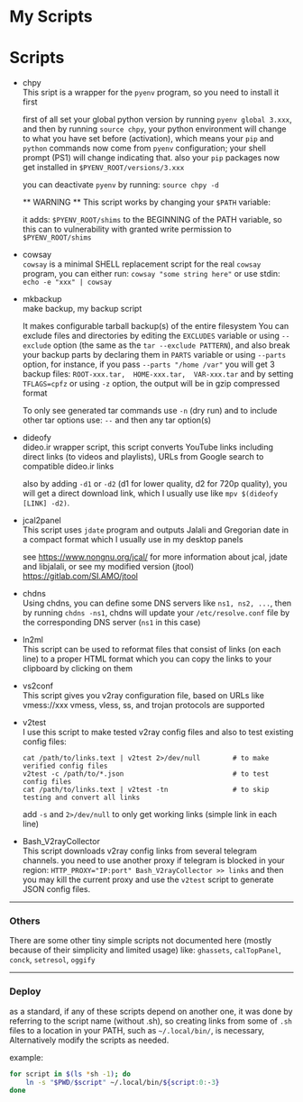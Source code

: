 # My Scripts

# Scripts

* chpy  
  This sript is a wrapper for the `pyenv` program, so you need to install it first

  first of all set your global python version by running `pyenv global 3.xxx`,
  and then by running `source chpy`, your python environment will change
  to what you have set before (activation), which means
  your `pip` and `python` commands now come from `pyenv` configuration;
  your shell prompt (PS1) will change indicating that.
  also your `pip` packages now get installed in `$PYENV_ROOT/versions/3.xxx`

  you can deactivate `pyenv` by running: `source chpy -d`

  ** WARNING ** This script works by changing your `$PATH` variable:

    it adds: `$PYENV_ROOT/shims` to the BEGINNING of the PATH variable,
    so this can to vulnerability with granted write permission to `$PYENV_ROOT/shims`


* cowsay  
  `cowsay` is a minimal SHELL replacement script for the real `cowsay` program,
  you can either run: `cowsay "some string here"` or use stdin: `echo -e "xxx" | cowsay`


* mkbackup  
  make backup, my backup script

  It makes configurable tarball backup(s) of the entire filesystem
  You can exclude files and directories by editing the `EXCLUDES` variable 
  or using `--exclude` option (the same as the `tar --exclude PATTERN`),
  and also break your backup parts by declaring them in `PARTS` variable or using `--parts` option,
  for instance, if you pass `--parts "/home /var"` you will get 3 backup files: 
  `ROOT-xxx.tar,  HOME-xxx.tar,  VAR-xxx.tar` and
  by setting `TFLAGS=cpfz` or using `-z` option, the output will be in gzip compressed format

  To only see generated tar commands use `-n` (dry run)
  and to include other tar options use: `--` and then any tar option(s)


* dideofy  
  dideo.ir wrapper script, this script converts YouTube links including
  direct links (to videos and playlists), URLs from Google search to compatible dideo.ir links


  also by adding `-d1` or `-d2` (d1 for lower quality, d2 for 720p quality), you will get a direct download link, which I usually use like `mpv $(dideofy [LINK] -d2)`.
  
* jcal2panel  
  This script uses `jdate` program and outputs Jalali and Gregorian date
  in a compact format which I usually use in my desktop panels

  see <https://www.nongnu.org/jcal/> for more information about jcal, jdate and libjalali,
  or see my modified version (jtool) <https://gitlab.com/SI.AMO/jtool>


* chdns  
  Using chdns, you can define some DNS servers like `ns1, ns2, ...`,
  then by running `chdns -ns1`, chdns will update your `/etc/resolve.conf` file
  by the corresponding DNS server (`ns1` in this case)


* ln2ml  
  This script can be used to reformat files that consist of links (on each line)
  to a proper HTML format which you can copy the links to your clipboard
  by clicking on them


* vs2conf  
  This script gives you v2ray configuration file, based on URLs like vmess://xxx
  vmess, vless, ss, and trojan protocols are supported


* v2test  
  I use this script to make tested v2ray config files and also to test existing config files:
  ```{bash}
  cat /path/to/links.text | v2test 2>/dev/null        # to make verified config files
  v2test -c /path/to/*.json                           # to test config files
  cat /path/to/links.text | v2test -tn                # to skip testing and convert all links
  ```
  add `-s` and `2>/dev/null` to only get working links (simple link in each line)


* Bash_V2rayCollector  
  This script downloads v2ray config links from several telegram channels.
  you need to use another proxy if telegram is blocked in your region:
  `HTTP_PROXY="IP:port" Bash_V2rayCollector >> links`
  and then you may kill the current proxy and use the `v2test` script to generate JSON config files.

---

### Others
There are some other tiny simple scripts not documented here
(mostly because of their simplicity and limited usage)
like: `ghassets`, `calTopPanel`, `conck`, `setresol`, `oggify`

---

### Deploy
as a standard, if any of these scripts depend on another one, it was done by referring to
the script name (without .sh), so creating links from some of `.sh` files to a location 
in your PATH, such as `~/.local/bin/`, is necessary, Alternatively modify the scripts as needed.

example:
``` bash
for script in $(ls *sh -1); do
    ln -s "$PWD/$script" ~/.local/bin/${script:0:-3}
done
```
